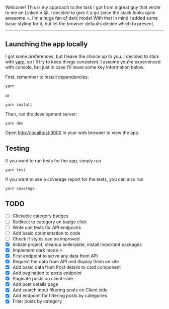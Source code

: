 Welcome! This is my approach to the task I got from a great guy that wrote to me on LinkedIn 😁. I decided to give it a go since the stack looks quite awesome 🔥. I'm a huge fan of dark mode! With that in mind I added some basic styling for it, but let the browser defaults decide which to present.

---

## Launching the app locally

I got some preferences, but I leave the choice up to you. I decided to stick with [yarn](https://yarnpkg.com/), so I'll try to keep things consistent. I assume you're experienced with console, but just in case I'll leave some key information below.

First, remember to install dependencies:

```
yarn
```

or

```
yarn install
```

Then, run the development server:

```
yarn dev
```

Open [http://localhost:3000](http://localhost:3000) in your web browser to view the app.

## Testing

If you want to run tests for the app, simply run

```
yarn test
```

If you want to see a coverage report for the tests, you can also run

```
yarn coverage
```

## TODO

- [ ] Clickable category badges
- [ ] Redirect to category on badge click
- [ ] Write unit tests for API endpoints
- [ ] Add basic doumentation to code
- [ ] Check if styles can be improved
- [x] Initiate project, cleanup boilerplate, install important packages
- [x] Implement dark mode 🔥
- [x] First endpoint to serve any data from API
- [x] Request the data from API and display them on site
- [x] Add basic data from Post details to card component
- [x] Add pagination to posts endpoint
- [x] Paginate posts on client-side
- [x] Add post details page
- [x] Add search input filtering posts on Client side
- [x] Add endpoint for filtering posts by categories
- [x] Filter posts by category
